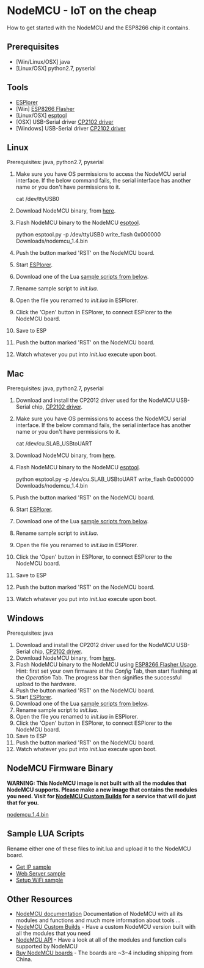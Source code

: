 # NodeMCU - IoT on the cheap
How to get started with the NodeMCU and the ESP8266 chip it contains.

## Prerequisites
 * [Win/Linux/OSX] java
 * [Linux/OSX] python2.7, pyserial
 
## Tools
 * [ESPlorer](http://esp8266.ru/esplorer-latest/?f=ESPlorer.zip)
 * [Win] [ESP8266 Flasher](https://github.com/nodemcu/nodemcu-flasher/blob/master/Win32/Release/ESP8266Flasher.exe)
 * [Linux/OSX] [esptool](https://github.com/themadinventor/esptool)
 * [OSX] USB-Serial driver [CP2102 driver](https://www.silabs.com/Support%20Documents/Software/Mac_OSX_VCP_Driver.zip)
 * [Windows] USB-Serial driver [CP2102 driver](https://www.silabs.com/Support%20Documents/Software/CP210x_VCP_Windows.zip)

## Linux
Prerequisites: java, python2.7, pyserial

  1. Make sure you have OS permissions to access the NodeMCU serial interface. If the below command fails, the serial interface has another name or you don't have permissions to it.

        cat /dev/ttyUSB0

  2. Download NodeMCU binary, from [here](nodemcu_1.4.bin?raw=true).
  3. Flash NodeMCU binary to the NodeMCU [esptool](https://github.com/themadinventor/esptool).

        python esptool.py -p /dev/ttyUSB0 write_flash 0x000000 Downloads/nodemcu_1.4.bin

  4. Push the button marked 'RST' on the NodeMCU board.
  5. Start [ESPlorer](http://esp8266.ru/esplorer-latest/?f=ESPlorer.zip).
  6. Download one of the Lua [sample scripts from below](#samples).
  7. Rename sample script to _init.lua_.
  8. Open the file you renamed to _init.lua_ in ESPlorer.
  9. Click the 'Open' button in ESPlorer, to connect ESPlorer to the NodeMCU board.
  10. Save to ESP
  11. Push the button marked 'RST' on the NodeMCU board.
  12. Watch whatever you put into _init.lua_ execute upon boot.


## Mac
Prerequisites: java, python2.7, pyserial

  1. Download and install the CP2012 driver used for the NodeMCU USB-Serial chip, [CP2102 driver](https://www.silabs.com/Support%20Documents/Software/Mac_OSX_VCP_Driver.zip).
  2. Make sure you have OS permissions to access the NodeMCU serial interface. If the below command fails, the serial interface has another name or you don't have permissions to it.

        cat /dev/cu.SLAB_USBtoUART

  3. Download NodeMCU binary, from [here](nodemcu_1.4.bin?raw=true).
  4. Flash NodeMCU binary to the NodeMCU [esptool](https://github.com/themadinventor/esptool).

        python esptool.py -p /dev/cu.SLAB_USBtoUART write_flash 0x000000 Downloads/nodemcu_1.4.bin

  5. Push the button marked 'RST' on the NodeMCU board.
  6. Start [ESPlorer](http://esp8266.ru/esplorer-latest/?f=ESPlorer.zip).
  7. Download one of the Lua [sample scripts from below](#samples).
  8. Rename sample script to _init.lua_.
  9. Open the file you renamed to _init.lua_ in ESPlorer.
  10. Click the 'Open' button in ESPlorer, to connect ESPlorer to the NodeMCU board.
  11. Save to ESP
  12. Push the button marked 'RST' on the NodeMCU board.
  13. Watch whatever you put into _init.lua_ execute upon boot.

## Windows
Prerequisites: java

  1. Download and install the CP2012 driver used for the NodeMCU USB-Serial chip, [CP2102 driver](https://www.silabs.com/Support%20Documents/Software/CP210x_VCP_Windows.zip).
  2. Download NodeMCU binary, from [here](nodemcu_1.4.bin?raw=true).
  3. Flash NodeMCU binary to the NodeMCU using [ESP8266 Flasher Usage](https://github.com/nodemcu/nodemcu-flasher). Hint: first set your own firmware at the _Config_ Tab, then start flashing at the _Operation_ Tab. The progress bar then signifies the successful upload to the hardware.
  4. Push the button marked 'RST' on the NodeMCU board.
  5. Start [ESPlorer](http://esp8266.ru/esplorer-latest/?f=ESPlorer.zip).
  6. Download one of the Lua [sample scripts from below](#samples).
  7. Rename sample script to _init.lua_.
  8. Open the file you renamed to _init.lua_ in ESPlorer.
  9. Click the 'Open' button in ESPlorer, to connect ESPlorer to the NodeMCU board.
  10. Save to ESP
  11. Push the button marked 'RST' on the NodeMCU board.
  12. Watch whatever you put into _init.lua_ execute upon boot.




## NodeMCU Firmware Binary
**WARNING: This NodeMCU image is not built with all the modules that NodeMCU supports. Please make a new image that contains the modules you need. Visit for [NodeMCU Custom Builds](http://frightanic.com/nodemcu-custom-build/) for a service that will do just that for you.**

[nodemcu_1.4.bin](nodemcu_1.4.bin?raw=true)



## <a name="samples"></a>Sample LUA Scripts
Rename either one of these files to init.lua and upload it to the NodeMCU board.

 * [Get IP sample](lua_samples/get_ip/init.lua?raw=true)
 * [Web Server sample](lua_samples/webserver/init.lua?raw=true) 
 * [Setup WiFi sample](lua_samples/setup_wifi/init.lua?raw=true)


## Other Resources

 * [NodeMCU documentation](https://nodemcu.readthedocs.io/en/master/) Documentation of NodeMCU with all its modules and functions and much more information about tools ...
 * [NodeMCU Custom Builds](http://frightanic.com/nodemcu-custom-build/) - Have a custom NodeMCU version built with all the modules that you need
 * [NodeMCU API](https://github.com/nodemcu/nodemcu-firmware/wiki/nodemcu_api_en) - Have a look at all of the modules and function calls supported by NodeMCU
 * [Buy NodeMCU boards](http://www.aliexpress.com/item/New-Wireless-module-NodeMcu-Lua-WIFI-Internet-of-Things-development-board-based-ESP8266-with-pcb-Antenna/32299982691.html?ws_ab_test=searchweb201556_6,searchweb201644_1_79_78_77_82_80_62_81,searchweb201560_4) - The boards are ~$3-$4 including shipping from China. 
